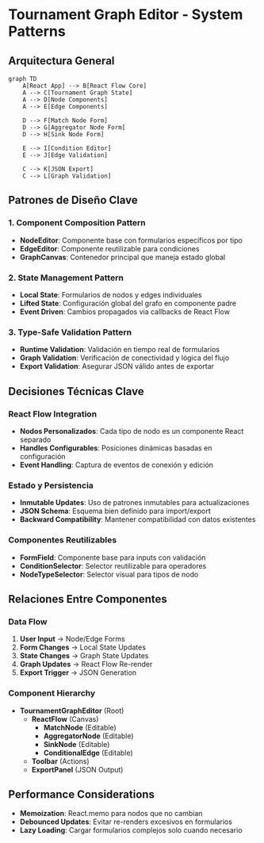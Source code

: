 # Tournament Graph Editor - System Patterns

## Arquitectura General

```mermaid
graph TD
    A[React App] --> B[React Flow Core]
    A --> C[Tournament Graph State]
    A --> D[Node Components]
    A --> E[Edge Components]
    
    D --> F[Match Node Form]
    D --> G[Aggregator Node Form] 
    D --> H[Sink Node Form]
    
    E --> I[Condition Editor]
    E --> J[Edge Validation]
    
    C --> K[JSON Export]
    C --> L[Graph Validation]
```

## Patrones de Diseño Clave

### 1. Component Composition Pattern
- **NodeEditor**: Componente base con formularios específicos por tipo
- **EdgeEditor**: Componente reutilizable para condiciones
- **GraphCanvas**: Contenedor principal que maneja estado global

### 2. State Management Pattern
- **Local State**: Formularios de nodos y edges individuales
- **Lifted State**: Configuración global del grafo en componente padre
- **Event Driven**: Cambios propagados via callbacks de React Flow

### 3. Type-Safe Validation Pattern
- **Runtime Validation**: Validación en tiempo real de formularios
- **Graph Validation**: Verificación de conectividad y lógica del flujo
- **Export Validation**: Asegurar JSON válido antes de exportar

## Decisiones Técnicas Clave

### React Flow Integration
- **Nodos Personalizados**: Cada tipo de nodo es un componente React separado
- **Handles Configurables**: Posiciones dinámicas basadas en configuración
- **Event Handling**: Captura de eventos de conexión y edición

### Estado y Persistencia
- **Inmutable Updates**: Uso de patrones inmutables para actualizaciones
- **JSON Schema**: Esquema bien definido para import/export
- **Backward Compatibility**: Mantener compatibilidad con datos existentes

### Componentes Reutilizables
- **FormField**: Componente base para inputs con validación
- **ConditionSelector**: Selector reutilizable para operadores
- **NodeTypeSelector**: Selector visual para tipos de nodo

## Relaciones Entre Componentes

### Data Flow
1. **User Input** → Node/Edge Forms
2. **Form Changes** → Local State Updates  
3. **State Changes** → Graph State Updates
4. **Graph Updates** → React Flow Re-render
5. **Export Trigger** → JSON Generation

### Component Hierarchy
- **TournamentGraphEditor** (Root)
  - **ReactFlow** (Canvas)
    - **MatchNode** (Editable)
    - **AggregatorNode** (Editable)  
    - **SinkNode** (Editable)
    - **ConditionalEdge** (Editable)
  - **Toolbar** (Actions)
  - **ExportPanel** (JSON Output)

## Performance Considerations
- **Memoization**: React.memo para nodos que no cambian
- **Debounced Updates**: Evitar re-renders excesivos en formularios
- **Lazy Loading**: Cargar formularios complejos solo cuando necesario
